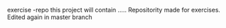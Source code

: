 exercise -repo 
this project will contain ..... 
Repositority made for exercises.
Edited again in master branch